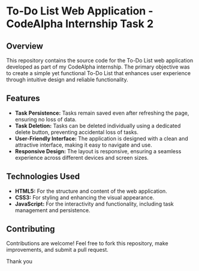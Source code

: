 # **To-Do List Web Application - CodeAlpha Internship Task 2**

## **Overview**
This repository contains the source code for the To-Do List web application developed as part of my CodeAlpha internship. The primary objective was to create a simple yet functional To-Do List that enhances user experience through intuitive design and reliable functionality.

## **Features**
- **Task Persistence:** Tasks remain saved even after refreshing the page, ensuring no loss of data.
- **Task Deletion:** Tasks can be deleted individually using a dedicated delete button, preventing accidental loss of tasks.
- **User-Friendly Interface:** The application is designed with a clean and attractive interface, making it easy to navigate and use.
- **Responsive Design:** The layout is responsive, ensuring a seamless experience across different devices and screen sizes.

## **Technologies Used**
- **HTML5:** For the structure and content of the web application.
- **CSS3:** For styling and enhancing the visual appearance.
- **JavaScript:** For the interactivity and functionality, including task management and persistence.

## **Contributing**
Contributions are welcome! Feel free to fork this repository, make improvements, and submit a pull request.

Thank you
